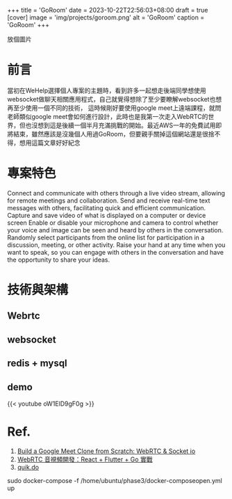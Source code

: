 +++
title = 'GoRoom'
date = 2023-10-22T22:56:03+08:00
draft = true
[cover]
image = 'img/projects/goroom.png'
alt = 'GoRoom'
caption = 'GoRoom'
+++

放個圖片

# 前言
當初在WeHelp選擇個人專案的主題時，看到許多一起想走後端同學想使用websocket做聊天相關應用程式，自己就覺得想除了至少要瞭解websocket也想再至少使用一個不同的技術，
這時候剛好要使用google meet上遠端課程，就問老師類似google meet會如何進行設計，此時也是我第一次走入WebRTC的世界，但也沒想到這是後續一個半月充滿挑戰的開始。最近AWS一年的免費試用即將結束，雖然應該是沒幾個人用過GoRoom，但要親手關掉這個網站還是很捨不得，想用這篇文章好好紀念

# 專案特色




Connect and communicate with others through a live video stream, allowing for remote meetings and collaboration.
Send and receive real-time text messages with others, facilitating quick and efficient communication.
Capture and save video of what is displayed on a computer or device screen
Enable or disable your microphone and camera to control whether your voice and image can be seen and heard by others in the conversation.
Randomly select participants from the online list for participation in a discussion, meeting, or other activity.
Raise your hand at any time when you want to speak, so you can engage with others in the conversation and have the opportunity to share your ideas.

# 技術與架構
## Webrtc

## websocket

## redis + mysql

## demo
{{< youtube oW1ElD9gF0g >}}

# Ref.
1. [Build a Google Meet Clone from Scratch: WebRTC & Socket io](https://www.udemy.com/course/build-a-google-meet-clone-from-scratch/)
2. [WebRTC 音視頻開發：React + Flutter + Go 實戰](https://www.tenlong.com.tw/products/9787111664468)
3. [quik.do](https://github.com/boratanrikulu/quik.do)




sudo docker-compose -f /home/ubuntu/phase3/docker-composeopen.yml up
